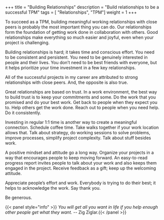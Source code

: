 +++
title = "Building Relationships"
description = "Build relationships to be a successful TPM"
tags = [ "Relationships", "TPM"]
weight = 1
+++

To succeed as a TPM, building meaningful working relationships with close peers
is probably the most important thing you can do. Our relationships form the
foundation of getting work done in collaboration with others. Good relationships
make everything so much easier and joyful, even when your project is challenging. 

Building relationships is hard; it takes time and conscious effort. You need to be consistent and persistent. You need to be genuinely interested in people and their lives. You don’t need to be best friends with everyone, but it helps prioritize your time investment in a few key relationships.

All of the successful projects in my career are attributed to strong
relationships with close peers. And, the opposite is also true. 

Great relationships are based on trust. In a work environment, the best way to
build trust is to keep your commitments and some. Do the work that you promised
and do your best work. Get back to people when they expect you to. Help others
get the work done. Reach out to people when you need help. Do it consistently. 

Investing in regular 1:1 time is another way to create a meaningful connection.
Schedule coffee time. Take walks together if your work location allows that.
Talk about strategy, do working sessions to solve problems, improve processes,
simplify project complexity. Talk about stuff besides work. 

A positive mindset and attitude go a long way. Organize your projects in a way
that encourages people to keep moving forward. An easy-to-read progress report
invites people to talk about your work and also keeps them engaged in the
project. Receive feedback as a gift; keep up the welcoming attitude.

Appreciate people’s effort and work. Everybody is trying to do their best; it
helps to acknowledge the work. Say thank you. 

 Be generous. 

{{< panel style="info" >}} *You will get all you want
in life if you help enough other people get what they want.* -- Zig Ziglar.{{<
/panel >}}